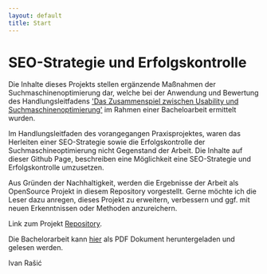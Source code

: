 ```yaml
---
layout: default
title: Start
---
```


# SEO-Strategie und Erfolgskontrolle
Die Inhalte dieses Projekts stellen ergänzende Maßnahmen der Suchmaschinenoptimierung dar, welche bei der Anwendung und Bewertung des Handlungsleitfadens <a href="https://ivan-hr.github.io/seousa/index" target="_blank">'Das Zusammenspiel zwischen Usability und Suchmaschinenoptimierung'</a> im Rahmen einer Bacheloarbeit ermittelt wurden.

Im Handlungsleitfaden des vorangegangen Praxisprojektes, waren das Herleiten einer SEO-Strategie sowie die Erfolgskontrolle der Suchmaschineoptimierung nicht Gegenstand der Arbeit. Die Inhalte auf dieser Github Page, beschreiben eine Möglichkeit eine SEO-Strategie und Erfolgskontrolle umzusetzen.

Aus Gründen der Nachhaltigkeit, werden die Ergebnisse der Arbeit als OpenSource Projekt in diesem Repository vorgestellt. Gerne möchte ich die Leser dazu anregen, dieses Projekt zu erweitern, verbessern und ggf. mit neuen Erkenntnissen oder Methoden anzureichern.

Link zum Projekt <a href="https://github.com/ivan-hr/ba">Repository</a>.

Die Bachelorarbeit kann <a href="/assets/pdf/Bachelorarbeit_Ivan_Rasic.pdf">hier</a> als PDF Dokument heruntergeladen und gelesen werden.

Ivan Rašić
